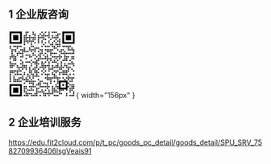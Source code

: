 ## 1 企业版咨询

![企业版咨询二维码](<img/enterprise/wechat-customer.jpg>){ width="156px" }

## 2 企业培训服务

https://edu.fit2cloud.com/p/t_pc/goods_pc_detail/goods_detail/SPU_SRV_7582709936406lsgVeais91